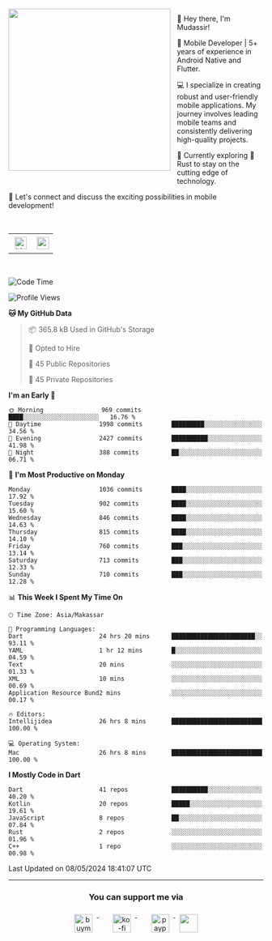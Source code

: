 <a href="https://lazycatlabs.com/" target="_blank">
<img 
  src="https://github-production-user-asset-6210df.s3.amazonaws.com/1531684/281783264-5b2e172d-feb8-40de-9846-a70379b758fb.png" 
  style="margin-top:20px;margin-right:13px;margin-bottom:20px"
  align="left" 
  height="320px"
/>
</a>
<br>
<p>
 👋 Hey there, I'm Mudassir!

🚀 Mobile Developer | 5+ years of experience in Android Native and Flutter.

💻 I specialize in creating robust and user-friendly mobile applications. My journey involves leading mobile teams and consistently delivering high-quality projects.

🌱 Currently exploring 🦀 Rust to stay on the cutting edge of technology.

🔗 Let's connect and discuss the exciting possibilities in mobile development!

<br>

<table style="border:none; border-collapse:collapse; cellspacing:0; cellpadding:0">
    <tr>
        <td>
           <a href="https://www.linkedin.com/in/lzyct/" target="_blank">
              <img src="https://github.com/ukieTux/ukieTux/blob/master/assets/linkedin.svg" alt="LinkedIn" style="vertical-align:top; margin:4px" height=24>
          </a>
        </td>
        <td>
           <a href = "https://www.upwork.com/freelancers/~01913209d41be922f1?viewMode=1">
              <img src="https://img.shields.io/badge/UpWork-6FDA44?logo=Upwork&logoColor=white" height=24/>
           </a>
        </td>
    </tr>
</table>

<br>

<!--START_SECTION:waka-->
![Code Time](http://img.shields.io/badge/Code%20Time-6%2C058%20hrs%2029%20mins-blue)

![Profile Views](http://img.shields.io/badge/Profile%20Views-0-blue)

**🐱 My GitHub Data** 

> 📦 365.8 kB Used in GitHub's Storage 
 > 
> 💼 Opted to Hire
 > 
> 📜 45 Public Repositories 
 > 
> 🔑 45 Private Repositories 
 > 
**I'm an Early 🐤** 

```text
🌞 Morning                969 commits         ████░░░░░░░░░░░░░░░░░░░░░   16.76 % 
🌆 Daytime                1998 commits        █████████░░░░░░░░░░░░░░░░   34.56 % 
🌃 Evening                2427 commits        ██████████░░░░░░░░░░░░░░░   41.98 % 
🌙 Night                  388 commits         ██░░░░░░░░░░░░░░░░░░░░░░░   06.71 % 
```
📅 **I'm Most Productive on Monday** 

```text
Monday                   1036 commits        ████░░░░░░░░░░░░░░░░░░░░░   17.92 % 
Tuesday                  902 commits         ████░░░░░░░░░░░░░░░░░░░░░   15.60 % 
Wednesday                846 commits         ████░░░░░░░░░░░░░░░░░░░░░   14.63 % 
Thursday                 815 commits         ████░░░░░░░░░░░░░░░░░░░░░   14.10 % 
Friday                   760 commits         ███░░░░░░░░░░░░░░░░░░░░░░   13.14 % 
Saturday                 713 commits         ███░░░░░░░░░░░░░░░░░░░░░░   12.33 % 
Sunday                   710 commits         ███░░░░░░░░░░░░░░░░░░░░░░   12.28 % 
```


📊 **This Week I Spent My Time On** 

```text
🕑︎ Time Zone: Asia/Makassar

💬 Programming Languages: 
Dart                     24 hrs 20 mins      ███████████████████████░░   93.11 % 
YAML                     1 hr 12 mins        █░░░░░░░░░░░░░░░░░░░░░░░░   04.59 % 
Text                     20 mins             ░░░░░░░░░░░░░░░░░░░░░░░░░   01.33 % 
XML                      10 mins             ░░░░░░░░░░░░░░░░░░░░░░░░░   00.69 % 
Application Resource Bund2 mins              ░░░░░░░░░░░░░░░░░░░░░░░░░   00.17 % 

🔥 Editors: 
Intellijidea             26 hrs 8 mins       █████████████████████████   100.00 % 

💻 Operating System: 
Mac                      26 hrs 8 mins       █████████████████████████   100.00 % 
```

**I Mostly Code in Dart** 

```text
Dart                     41 repos            ██████████░░░░░░░░░░░░░░░   40.20 % 
Kotlin                   20 repos            █████░░░░░░░░░░░░░░░░░░░░   19.61 % 
JavaScript               8 repos             ██░░░░░░░░░░░░░░░░░░░░░░░   07.84 % 
Rust                     2 repos             ░░░░░░░░░░░░░░░░░░░░░░░░░   01.96 % 
C++                      1 repo              ░░░░░░░░░░░░░░░░░░░░░░░░░   00.98 % 
```




 Last Updated on 08/05/2024 18:41:07 UTC
<!--END_SECTION:waka-->



---
<h3 align="center">You can support me via</h3>
<p align="center">
  <a href="https://www.buymeacoffee.com/Lzyct" target="_blank">
    <img src="https://www.buymeacoffee.com/assets/img/guidelines/download-assets-sm-2.svg" alt="buymeacoffe" style="vertical-align:top; margin:8px" height="36">
  </a>&nbsp;&nbsp;&nbsp;&nbsp;
   <a href="https://ko-fi.com/Lzyct" target="_blank">
    <img src="https://help.ko-fi.com/system/photos/3604/0095/9793/logo_circle.png" alt="ko-fi" style="vertical-align:top; margin:8px" height="36">
  </a>&nbsp;&nbsp;&nbsp;&nbsp;
  <a href="https://paypal.me/ukieTux" target="_blank">
    <img src="https://blog.zoom.us/wp-content/uploads/2019/08/paypal.png" alt="paypal" style="vertical-align:top; margin:8px" height="36">
  </a>
  <a href="https://saweria.co/Lzyct" target="_blank">
   <img src="https://1.bp.blogspot.com/-7OuHSxaNk6A/X92QPg8L9kI/AAAAAAAAG0E/lUzKf_uuVP8jCqvXpA7juh_l-TfK2jnbwCLcBGAsYHQ/s16000/SAWERIA.webp" style="vertical-align:top; margin:8px" height="36">
  </a>
</p>
<br><br>
